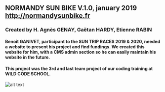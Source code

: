 ## NORMANDY SUN BIKE  V.1.0, january 2019    http://normandysunbike.fr

### Created by H. Agnès GENAY, Gaëtan HARDY, Etienne RABIN

#### Benoît GANIVET, participant to the SUN TRIP RACES 2019 & 2020, needed a website to present his project and find fundings. We created this website for him, with a CMS admin section so he can easily maintain his website in the future.

#### This project was the 3rd and last team project of our coding training at WILD CODE SCHOOL. 



![alt text](./src/assets/landingScreen.png)









